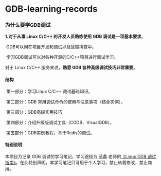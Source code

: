 # GDB-learning-records
### 为什么要学GDB调试

**1.对于从事 Linux C/C++ 的开发人员熟练使用 GDB 调试是一项基本要求**。

​	GDB可以用在项目开发和调试以及故障排查中。

​	学习GDB调试可以对各种开源的C/C++项目进行调试学习。



对于 Linux C/C++ 服务来说，**熟悉 GDB 各种高级调试技巧非常重要**。



#### 结构

​	第一部分：学习Linux C/C++ 调试基础知识。

​	第二部分：GDB 常用调试命令的使用与注意事项（结合实例）。

​	第三部分：GDB高级实用技巧

​	第四部分：介绍升级版调试工具（CGDB、VisualGDB）。

​	第五部分：GDB实例教程，基于Redis的调试。

#### 特别说明
  本项目为记录 GDB 调试的学习笔记，学习途径为 范蠡 老师的[《Linux GDB 调试指南》](https://gitbook.cn/gitchat/column/5c0e149eedba1b683458fd5f)。在此特别声明，本学习笔记只可用于个人学习，禁止转载修改，禁止商用。

